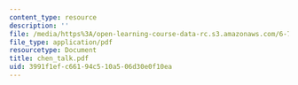 ```yaml
---
content_type: resource
description: ''
file: /media/https%3A/open-learning-course-data-rc.s3.amazonaws.com/6-780-semiconductor-manufacturing-spring-2003/3991f1efc66194c510a506d30e0f10ea_chen_talk.pdf
file_type: application/pdf
resourcetype: Document
title: chen_talk.pdf
uid: 3991f1ef-c661-94c5-10a5-06d30e0f10ea
---
```

